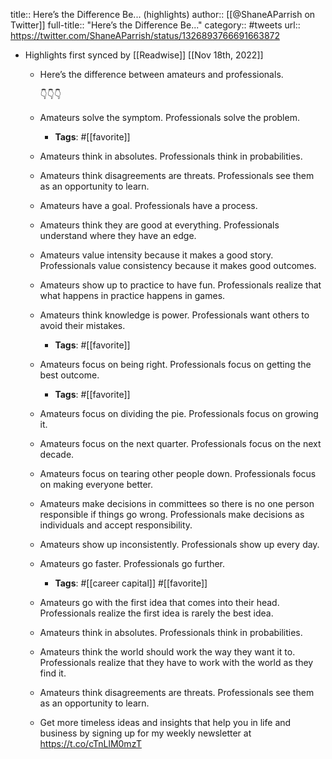 title:: Here’s the Difference Be... (highlights)
author:: [[@ShaneAParrish on Twitter]]
full-title:: "Here’s the Difference Be..."
category:: #tweets
url:: https://twitter.com/ShaneAParrish/status/1326893766691663872

- Highlights first synced by [[Readwise]] [[Nov 18th, 2022]]
	- Here’s the difference between amateurs and professionals. 
	  
	  👇👇👇
	- Amateurs solve the symptom. Professionals solve the problem.
		- **Tags**: #[[favorite]]
	- Amateurs think in absolutes. Professionals think in probabilities.
	- Amateurs think disagreements are threats. Professionals see them as an opportunity to learn.
	- Amateurs have a goal. Professionals have a process.
	- Amateurs think they are good at everything. Professionals understand where they have an edge.
	- Amateurs value intensity because it makes a good story. Professionals value consistency because it makes good outcomes.
	- Amateurs show up to practice to have fun. Professionals realize that what happens in practice happens in games.
	- Amateurs think knowledge is power. Professionals want others to avoid their mistakes.
		- **Tags**: #[[favorite]]
	- Amateurs focus on being right. Professionals focus on getting the best outcome.
		- **Tags**: #[[favorite]]
	- Amateurs focus on dividing the pie. Professionals focus on growing it.
	- Amateurs focus on the next quarter. Professionals focus on the next decade.
	- Amateurs focus on tearing other people down. Professionals focus on making everyone better.
	- Amateurs make decisions in committees so there is no one person responsible if things go wrong. Professionals make decisions as individuals and accept responsibility.
	- Amateurs show up inconsistently. Professionals show up every day.
	- Amateurs go faster. Professionals go further.
		- **Tags**: #[[career capital]] #[[favorite]]
	- Amateurs go with the first idea that comes into their head. Professionals realize the first idea is rarely the best idea.
	- Amateurs think in absolutes. Professionals think in probabilities.
	- Amateurs think the world should work the way they want it to. Professionals realize that they have to work with the world as they find it.
	- Amateurs think disagreements are threats. Professionals see them as an opportunity to learn.
	- Get more timeless ideas and insights that help you in life and business by signing up for my weekly newsletter at https://t.co/cTnLlM0mzT